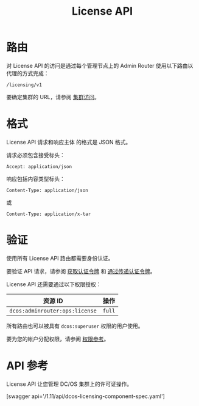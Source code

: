 ﻿---
layout: layout.pug
navigationTitle: License API
title: License API
menuWeight: 3
enterprise: true
excerpt: 使用 License API 管理您的 DC/OS 许可证
---
# 路由

对 License API 的访问是通过每个管理节点上的 Admin Router 使用以下路由以代理的方式完成：

```
/licensing/v1
```

要确定集群的 URL，请参阅 [集群访问](/cn/1.11/api/access/)。

# 格式

License API 请求和响应主体 的格式是 JSON 格式。

请求必须包含接受标头：

```
Accept: application/json
```

响应包括内容类型标头：

```
Content-Type: application/json
```

或

```
Content-Type: application/x-tar
```

# 验证

使用所有 License API 路由都需要身份认证。

要验证 API 请求，请参阅 [获取认证令牌](/cn/1.11/security/ent/iam-api/#obtaining-an-authentication-token) 和 [通过传递认证令牌](/cn/1.11/security/ent/iam-api/#passing-an-authentication-token)。

License API 还需要通过以下权限授权：

| 资源 ID | 操作 |
|-------------|--------|
| `dcos:adminrouter:ops:license` | `full` |

所有路由也可以被具有 `dcos:superuser` 权限的用户使用。

要为您的帐户分配权限，请参阅 [权限参考](/cn/1.11/security/ent/perms-reference/)。


# API 参考

License API 让您管理 DC/OS 集群上的许可证操作。

[swagger api='/1.11/api/dcos-licensing-component-spec.yaml']
